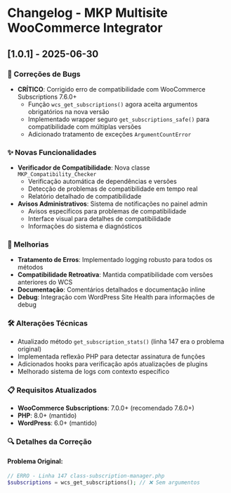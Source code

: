 # Changelog - MKP Multisite WooCommerce Integrator

## [1.0.1] - 2025-06-30

### 🐛 Correções de Bugs
- **CRÍTICO**: Corrigido erro de compatibilidade com WooCommerce Subscriptions 7.6.0+
  - Função `wcs_get_subscriptions()` agora aceita argumentos obrigatórios na nova versão
  - Implementado wrapper seguro `get_subscriptions_safe()` para compatibilidade com múltiplas versões
  - Adicionado tratamento de exceções `ArgumentCountError`

### ✨ Novas Funcionalidades
- **Verificador de Compatibilidade**: Nova classe `MKP_Compatibility_Checker`
  - Verificação automática de dependências e versões
  - Detecção de problemas de compatibilidade em tempo real
  - Relatório detalhado de compatibilidade
- **Avisos Administrativos**: Sistema de notificações no painel admin
  - Avisos específicos para problemas de compatibilidade
  - Interface visual para detalhes de compatibilidade
  - Informações do sistema e diagnósticos

### 🔧 Melhorias
- **Tratamento de Erros**: Implementado logging robusto para todos os métodos
- **Compatibilidade Retroativa**: Mantida compatibilidade com versões anteriores do WCS
- **Documentação**: Comentários detalhados e documentação inline
- **Debug**: Integração com WordPress Site Health para informações de debug

### 🛠️ Alterações Técnicas
- Atualizado método `get_subscription_stats()` (linha 147 era o problema original)
- Implementada reflexão PHP para detectar assinatura de funções
- Adicionados hooks para verificação após atualizações de plugins
- Melhorado sistema de logs com contexto específico

### 📋 Requisitos Atualizados
- **WooCommerce Subscriptions**: 7.0.0+ (recomendado 7.6.0+)
- **PHP**: 8.0+ (mantido)
- **WordPress**: 6.0+ (mantido)

### 🔍 Detalhes da Correção

#### Problema Original:
```php
// ERRO - Linha 147 class-subscription-manager.php
$subscriptions = wcs_get_subscriptions(); // ❌ Sem argumentos
